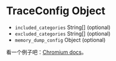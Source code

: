 # TraceConfig Object

* `included_categories` String[] (optional)
* `excluded_categories` String[] (optional)
* `memory_dump_config` Object (optional)

看一个例子吧：[Chromium docs](https://chromium.googlesource.com/chromium/src/+/master/docs/memory-infra/memory_infra_startup_tracing.md#the-advanced-way)。